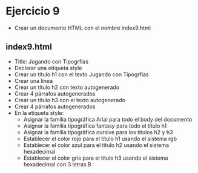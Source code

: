 # Ejercicio 9

* Crear un documento HTML con el nombre index9.html

## index9.html
* Title: Jugando con Tipogrfías
* Declarar una etiqueta style
* Crear un título h1 con el texto Jugando con Tipogrfías
* Crear una línea
* Crear un título h2 con texto autogenerado
* Crear 4 párrafos autogenerados
* Crear un título h3 con el texto autogenerado
* Crear 4 párrafos autogenerados
* En la etiqueta style:
  * Asignar la família tipográfica Arial para todo el body del documento
  * Asignar la família tipográfica fantasy para todo el título h1
  * Asignar la família tipográfica cursive para los títulos h2 y h3
  * Establecer el color rojo para el título h1 usando el sistema rgb
  * Establecer el color azul para el título h2 usando el sistema hexadecimal
  * Establecer el color gris para el título h3 usando el sistema hexadecimal con 3 letras B